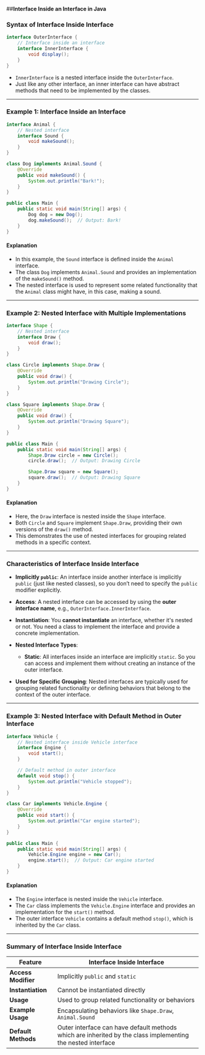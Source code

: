 ##**Interface Inside an Interface in Java**

### **Syntax of Interface Inside Interface**
```java
interface OuterInterface {
    // Interface inside an interface
    interface InnerInterface {
        void display();
    }
}
```
- `InnerInterface` is a nested interface inside the `OuterInterface`.
- Just like any other interface, an inner interface can have abstract methods that need to be implemented by the classes.

---

### **Example 1: Interface Inside an Interface**
```java
interface Animal {
    // Nested interface
    interface Sound {
        void makeSound();
    }
}

class Dog implements Animal.Sound {
    @Override
    public void makeSound() {
        System.out.println("Bark!");
    }
}

public class Main {
    public static void main(String[] args) {
        Dog dog = new Dog();
        dog.makeSound();  // Output: Bark!
    }
}
```
#### **Explanation**
- In this example, the `Sound` interface is defined inside the `Animal` interface.
- The class `Dog` implements `Animal.Sound` and provides an implementation of the `makeSound()` method.
- The nested interface is used to represent some related functionality that the `Animal` class might have, in this case, making a sound.

---

### **Example 2: Nested Interface with Multiple Implementations**
```java
interface Shape {
    // Nested interface
    interface Draw {
        void draw();
    }
}

class Circle implements Shape.Draw {
    @Override
    public void draw() {
        System.out.println("Drawing Circle");
    }
}

class Square implements Shape.Draw {
    @Override
    public void draw() {
        System.out.println("Drawing Square");
    }
}

public class Main {
    public static void main(String[] args) {
        Shape.Draw circle = new Circle();
        circle.draw();  // Output: Drawing Circle

        Shape.Draw square = new Square();
        square.draw();  // Output: Drawing Square
    }
}
```
#### **Explanation**
- Here, the `Draw` interface is nested inside the `Shape` interface.
- Both `Circle` and `Square` implement `Shape.Draw`, providing their own versions of the `draw()` method.
- This demonstrates the use of nested interfaces for grouping related methods in a specific context.

---

### **Characteristics of Interface Inside Interface**
- **Implicitly `public`**: An interface inside another interface is implicitly `public` (just like nested classes), so you don’t need to specify the `public` modifier explicitly.
  
- **Access**: A nested interface can be accessed by using the **outer interface name**, e.g., `OuterInterface.InnerInterface`.

- **Instantiation**: You **cannot instantiate** an interface, whether it's nested or not. You need a class to implement the interface and provide a concrete implementation.

- **Nested Interface Types**:
  - **Static**: All interfaces inside an interface are implicitly `static`. So you can access and implement them without creating an instance of the outer interface.
  
- **Used for Specific Grouping**: Nested interfaces are typically used for grouping related functionality or defining behaviors that belong to the context of the outer interface.

---

### **Example 3: Nested Interface with Default Method in Outer Interface**
```java
interface Vehicle {
    // Nested interface inside Vehicle interface
    interface Engine {
        void start();
    }

    // Default method in outer interface
    default void stop() {
        System.out.println("Vehicle stopped");
    }
}

class Car implements Vehicle.Engine {
    @Override
    public void start() {
        System.out.println("Car engine started");
    }
}

public class Main {
    public static void main(String[] args) {
        Vehicle.Engine engine = new Car();
        engine.start();  // Output: Car engine started
    }
}
```
#### **Explanation**
- The `Engine` interface is nested inside the `Vehicle` interface.
- The `Car` class implements the `Vehicle.Engine` interface and provides an implementation for the `start()` method.
- The outer interface `Vehicle` contains a default method `stop()`, which is inherited by the `Car` class.

---

### **Summary of Interface Inside Interface**

| **Feature**             | **Interface Inside Interface**                  |
|-------------------------|-------------------------------------------------|
| **Access Modifier**     | Implicitly `public` and `static`                |
| **Instantiation**        | Cannot be instantiated directly                |
| **Usage**                | Used to group related functionality or behaviors |
| **Example Usage**        | Encapsulating behaviors like `Shape.Draw`, `Animal.Sound` |
| **Default Methods**      | Outer interface can have default methods which are inherited by the class implementing the nested interface |